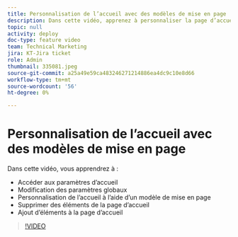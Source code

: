 ```yaml
---
title: Personnalisation de l’accueil avec des modèles de mise en page
description: Dans cette vidéo, apprenez à personnaliser la page d’accueil en ajoutant ou en supprimant des champs avec un modèle de mise en page.
topic: null
activity: deploy
doc-type: feature video
team: Technical Marketing
jira: KT-Jira ticket
role: Admin
thumbnail: 335081.jpeg
source-git-commit: a25a49e59ca483246271214886ea4dc9c10e8d66
workflow-type: tm+mt
source-wordcount: '56'
ht-degree: 0%

---
```


# Personnalisation de l’accueil avec des modèles de mise en page

Dans cette vidéo, vous apprendrez à :

* Accéder aux paramètres d’accueil
* Modification des paramètres globaux
* Personnalisation de l’accueil à l’aide d’un modèle de mise en page
* Supprimer des éléments de la page d’accueil
* Ajout d’éléments à la page d’accueil

>[!VIDEO](https://video.tv.adobe.com/v/335081/?quality=12&learn=on)
